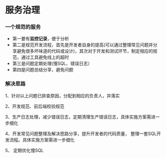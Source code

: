 # 服务治理



### 一个规范的服务  

- 第一要有**监控记录**，便于分析
- 第二是规范开发流程，首先是开发者自身的提高(可以通过整理常见问题并分享避免很多坏味道的代码或设计)，其次对于开发和测试环节，制定相应的规范，通过工具避免线上的超时
- 第三是问题定期处理(慢SQL、错误日志）  
- 第四是问题总结分享，避免问题 



### 解决思路

1、针对以上问题已排查原因，分配到相应的负责人，并落实  

2、开发规范、前后端校验规范  

3、生产日志处理，减少错误日志，定期清理生产错误日志，具体实施方案需进一步细化  

4、开发常见问题整理及解决思路分享，提升开发者的代码质量，  整理一套SQL开发流程。具体实施方案需进一步细化  

5、 定期优化慢SQL 